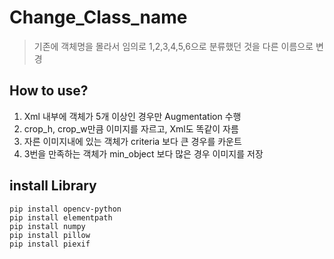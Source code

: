 # Change_Class_name
> 기존에 객체명을 몰라서 임의로 1,2,3,4,5,6으로 분류했던 것을 다른 이름으로 변경

## How to use?
1. Xml 내부에 객체가 5개 이상인 경우만 Augmentation 수행
2. crop_h, crop_w만큼 이미지를 자르고, Xml도 똑같이 자름
3. 자른 이미지내에 있는 객체가 criteria 보다 큰 경우를 카운트
4. 3번을 만족하는 객체가 min_object 보다 많은 경우 이미지를 저장

## install Library
```
pip install opencv-python
pip install elementpath
pip install numpy
pip install pillow
pip install piexif
```